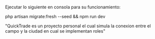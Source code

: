 Ejecutar lo siguiente en consola para su funcionamiento:

php artisan migrate:fresh --seed && npm run dev

"QuickTrade es un proyecto personal el cual simula la conexion entre el campo y la ciudad en cual se implementan roles"
